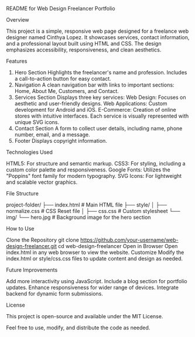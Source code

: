 README for Web Design Freelancer Portfolio

Overview

This project is a simple, responsive web page designed for a freelance web designer named Cinthya Lopez. It showcases services, contact information, and a professional layout built using HTML and CSS. The design emphasizes accessibility, responsiveness, and clean aesthetics.

Features
1. Hero Section
Highlights the freelancer's name and profession.
Includes a call-to-action button for easy contact.
2. Navigation
A clean navigation bar with links to important sections: Home, About Me, Customers, and Contact.
3. Services Section
Displays three key services:
Web Design: Focuses on aesthetic and user-friendly designs.
Web Applications: Custom development for Android and iOS.
E-Commerce: Creation of online stores with intuitive interfaces.
Each service is visually represented with unique SVG icons.
4. Contact Section
A form to collect user details, including name, phone number, email, and a message.
5. Footer
Displays copyright information.

Technologies Used

HTML5: For structure and semantic markup.
CSS3: For styling, including a custom color palette and responsiveness.
Google Fonts: Utilizes the "Poppins" font family for modern typography.
SVG Icons: For lightweight and scalable vector graphics.

File Structure

project-folder/
├── index.html            # Main HTML file
├── style/
│   ├── normalize.css     # CSS Reset file
│   ├── css.css           # Custom stylesheet
└── img/
    └── hero.jpg          # Background image for the hero section

How to Use

Clone the Repository
  git clone https://github.com/your-username/web-design-freelancer.git
  cd web-design-freelancer
Open in Browser
Open index.html in any web browser to view the website.
Customize
Modify the index.html or style/css.css files to update content and design as needed.

Future Improvements

Add more interactivity using JavaScript.
Include a blog section for portfolio updates.
Enhance responsiveness for wider range of devices.
Integrate backend for dynamic form submissions.

License

This project is open-source and available under the MIT License.

Feel free to use, modify, and distribute the code as needed.
